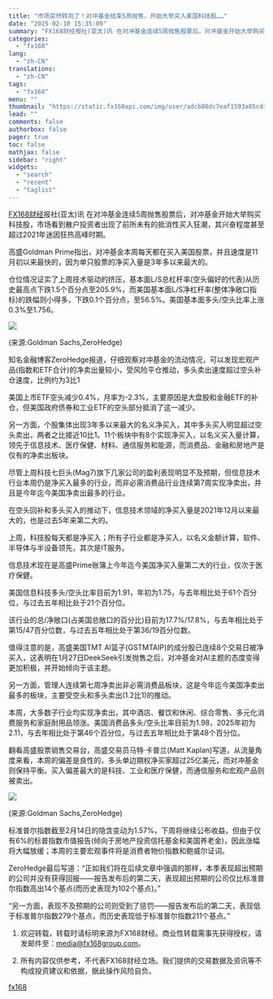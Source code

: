 ```yaml
---
title: "市场突然转向了！对冲基金结束5周抛售，开始大举买入美国科技股……"
date: "2025-02-10 15:35:00"
summary: "FX168财经报社(亚太)讯 在对冲基金连续5周抛售股票后，对冲基金开始大举购买科技股，市场看到..."
categories:
  - "fx168"
lang:
  - "zh-CN"
translations:
  - "zh-CN"
tags:
  - "fx168"
menu: ""
thumbnail: "https://static.fx168api.com/img/user/adcb80dc7eaf1593a05cd350391713ea/%E7%89%9B%E5%B8%823.jpg"
lead: ""
comments: false
authorbox: false
pager: true
toc: false
mathjax: false
sidebar: "right"
widgets:
  - "search"
  - "recent"
  - "taglist"
---
```


[FX168财经](https://www.fx168news.com/)报社(亚太)讯 在对冲基金连续5周抛售股票后，对冲基金开始大举购买科技股，市场看到散户投资者出现了前所未有的抵消性买入狂潮，其兴奋程度甚至超过2021年迷因狂热高峰时期。

高盛Goldman Prime指出，对冲基金本周每天都在买入美国股票，并且速度是11月初以来最快的，因为单只股票的净买入量是3年多以来最大的。

仓位情况证实了上周技术驱动的挤压，基本面L/S总杠杆率(空头偏好的代表)从历史最高点下跌1.5个百分点至205.9%，而美国基本面L/S净杠杆率(整体净敞口指标)的跌幅则小得多，下跌0.1个百分点，至56.5%。美国基本面多头/空头比率上涨0.3%至1.756。

![](https://static.fx168api.com/img/user/adcb80dc7eaf1593a05cd350391713ea/GG3470.jpg)

(来源:Goldman Sachs,ZeroHedge)

知名金融博客ZeroHedge报道，仔细观察对冲基金的流动情况，可以发现宏观产品(指数和ETF合计)的净卖出量较小，受风险平仓推动，多头卖出速度超过空头补仓速度，比例约为3比1

美国上市ETF空头减少0.4%，月率为-2.3%，主要原因是大盘股和金融ETF的补仓，但美国政府债券和工业ETF的空头部分抵消了这一减少。

另一方面，个股集体出现3年多以来最大的名义净买入，其中多头买入明显超过空头卖出，两者之比接近10比1。11个板块中有8个实现净买入，以名义买入量计算，领先于信息技术、医疗保健、材料、通信服务和能源，而消费品、金融和房地产是仅有的净卖出板块。

尽管上周科技七巨头(Mag7)旗下几家公司的盈利表现明显不及预期，但信息技术行业本周仍是净买入最多的行业，而非必需消费品行业连续第7周实现净卖出，并且是今年迄今美国净卖出最多的行业。

在空头回补和多头买入的推动下，信息技术领域的净买入量是2021年12月以来最大的，也是过去5年来第二大的。

上周，科技股每天都是净买入；所有子行业都是净买入，以名义金额计算，软件、半导体与半设备领先，其次是IT服务。

信息技术现在是高盛Prime账簿上今年迄今美国净买入量第二大的行业，仅次于医疗保健。

美国信息科技多头/空头比率目前为1.91，年初为1.75，与去年相比处于61个百分位，与过去五年相比处于21个百分位。

该行业的总/净敞口(占美国总敞口的百分比)目前为17.7%/17.8%，与去年相比处于第15/47百分位数，与过去五年相比处于第36/19百分位数。

值得注意的是，高盛美国TMT AI篮子(GSTMTAIP)的成分股已连续8个交易日被净买入，这表明在1月27日DeekSeek引发抛售之后，对冲基金对AI主题的态度变得更加积极，并开始倾向于该主题。

另一方面，管理人连续第七周净卖出非必需消费品板块，这是今年迄今美国净卖出最多的板块，主要受空头和多头卖出(1.2比1)的推动。

本周，大多数子行业均实现净卖出，其中酒店、餐饮和休闲、综合零售、多元化消费服务和家庭耐用品领涨。美国消费品多头/空头比率目前为1.98，2025年初为2.11，与去年相比处于第46个百分位，与过去五年相比处于第48个百分位。

翻看高盛股票销售交易台，高盛交易员马特·卡普兰(Matt Kaplan)写道，从流量角度来看，本周的偏差是良性的，多头单边期权净买家超过25亿美元，而对冲基金则保持平衡。买入偏差最大的是科技、工业和医疗保健，而通信服务和宏观产品则被卖出。

![](https://static.fx168api.com/img/user/adcb80dc7eaf1593a05cd350391713ea/GG3471.jpg)

(来源:Goldman Sachs,ZeroHedge)

标准普尔指数截至2月14日的隐含变动为1.57%，下周将继续公布收益，但由于仅有6%的标普指数市值报告(倾向于房地产投资信托基金和美国养老金)，因此涨幅将大幅放缓；本周的主要宏观事件将是消费者物价指数和鲍威尔证词。

ZeroHedge最后写道：“正如我们将在后续文章中强调的那样，本季表现超出预期的公司并没有获得回报——报告发布后的第二天，表现超出预期的公司仅比标准普尔指数高出14个基点(而历史表现为102个基点)。”

“另一方面，表现不及预期的公司则受到了惩罚——报告发布后的第二天，表现低于标准普尔指数279个基点，而历史表现低于标准普尔指数211个基点。”




1. 欢迎转载，转载时请标明来源为FX168财经。商业性转载需事先获得授权，请发邮件至：media@fx168group.com。

2. 所有内容仅供参考，不代表FX168财经立场。我们提供的交易数据及资讯等不构成投资建议和依据，据此操作风险自负。

[fx168](https://www.fx168news.com/article/对冲基金-832914)
